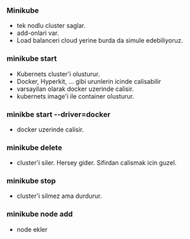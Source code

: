 ### Minikube
- tek nodlu cluster saglar.
- add-onlari var.
- Load balanceri cloud yerine burda da simule edebiliyoruz.

### minikube start
- Kubernets cluster'i olusturur.
- Docker, Hyperkit, ... gibi urunlerin icinde calisabilir
- varsayilan olarak docker uzerinde calisir.
- kubernets image'i ile container olusturur.

### minikbe start --driver=docker
- docker uzerinde calisir.

### minikube delete
- cluster'i siler. Hersey gider. Sifirdan calismak icin guzel.

### minikube stop
- cluster'i silmez ama durdurur.

### minikube node add
- node ekler